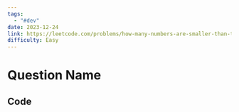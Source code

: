 ```yaml
---
tags:
  - "#dev"
date: 2023-12-24
link: https://leetcode.com/problems/how-many-numbers-are-smaller-than-the-current-number/
difficulty: Easy
---
```

# Question Name
## Code
